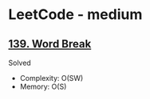 # LeetCode - medium

## [139. Word Break](https://leetcode.com/problems/word-break/)

Solved

* Complexity: O(SW)
* Memory: O(S)
